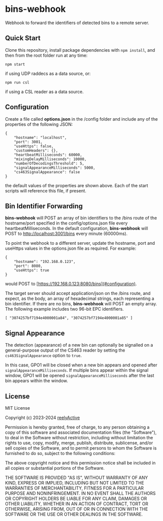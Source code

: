bins-webhook
============

Webhook to forward the identifiers of detected bins to a remote server.


Quick Start
-----------

Clone this repository, install package dependencies with `npm install`, and then from the root folder run at any time:

    npm start

if using UDP raddecs as a data source, or:

    npm run csl

if using a CSL reader as a data source.


Configuration
-------------

Create a file called __options.json__ in the /config folder and include any of the properties of the following JSON:

    {
        "hostname": "localhost",
        "port": 3001,
        "useHttps": false,
        "customHeaders": {},
        "heartbeatMilliseconds": 60000,
        "mixingDelayMilliseconds": 10000,
        "numberOfDecodingsThreshold": 5,
        "signalAppearanceMilliseconds": 5000,
        "cs463SignalAppearance": false
    }

the default values of the properties are shown above.  Each of the start scripts will reference this file, if present.


Bin Identifier Forwarding
-------------------------

__bins-webhook__ will POST an array of bin identifiers to the /bins route of the hostname/port specified in the config/options.json file every heartbeatMilliseconds.  In the default configuration, __bins-webhook__ will POST to [http://localhost:3001/bins](#configuration) every minute (60000ms).

To point the webhook to a different server, update the hostname, port and useHttps values in the options.json file as required.  For example:

    {
        "hostname": "192.168.0.123",
        "port": 8080,
        "useHttps": true
    }

would POST to [https://192.168.0.123:8080/bins](#configuration).

The target server should accept application/json on the /bins route, and expect, as the body, an array of hexadecimal strings, each representing a bin identifier.  If there are no bins, __bins-webhook__ will POST an empty array.  The following example includes two 96-bit EPC identifiers.

    [ "3074257bf7194e4000001a84", "3074257bf7194e4000001a85" ]


Signal Appearance
-----------------

The detection (appearance) of a new bin can optionally be signalled on a general-purpose output of the CS463 reader by setting the `cs463SignalAppearance` option to `true`.

In this case, GPO1 will be closed when a new bin appears and opened after `signalAppearanceMilliseconds`.  If multiple bins appear within the signal window, GPO1 will be opened `signalAppearanceMilliseconds` after the last bin appears within the window.


License
-------

MIT License

Copyright (c) 2023-2024 [reelyActive](https://www.reelyactive.com)

Permission is hereby granted, free of charge, to any person obtaining a copy of this software and associated documentation files (the "Software"), to deal in the Software without restriction, including without limitation the rights to use, copy, modify, merge, publish, distribute, sublicense, and/or sell copies of the Software, and to permit persons to whom the Software is furnished to do so, subject to the following conditions:

The above copyright notice and this permission notice shall be included in all copies or substantial portions of the Software.

THE SOFTWARE IS PROVIDED "AS IS", WITHOUT WARRANTY OF ANY KIND, EXPRESS OR 
IMPLIED, INCLUDING BUT NOT LIMITED TO THE WARRANTIES OF MERCHANTABILITY, 
FITNESS FOR A PARTICULAR PURPOSE AND NONINFRINGEMENT. IN NO EVENT SHALL THE 
AUTHORS OR COPYRIGHT HOLDERS BE LIABLE FOR ANY CLAIM, DAMAGES OR OTHER 
LIABILITY, WHETHER IN AN ACTION OF CONTRACT, TORT OR OTHERWISE, ARISING FROM, 
OUT OF OR IN CONNECTION WITH THE SOFTWARE OR THE USE OR OTHER DEALINGS IN 
THE SOFTWARE.